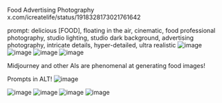 Food Advertising Photography   x.com/icreatelife/status/1918328173021761642

prompt: delicious [FOOD], floating in the air, cinematic, food professional photography, studio lighting, studio dark background, advertising photography, intricate details, hyper-detailed, ultra realistic
![image](https://github.com/user-attachments/assets/dfcc889b-ba0a-47c4-ac89-e2f3af69c454)
![image](https://github.com/user-attachments/assets/76d6e249-7cb8-47c7-bfd1-7c407feceb5e)
![image](https://github.com/user-attachments/assets/85c3ccfe-ada1-430e-b926-11ac438b472b)
![image](https://github.com/user-attachments/assets/9c94de90-9482-45bf-8b9e-01e80fcb4893)


Midjourney and other AIs are phenomenal at generating food images! 

Prompts in ALT!
![image](https://github.com/user-attachments/assets/f1cd5b42-5140-4147-abdd-de2be52db0ff)

![image](https://github.com/user-attachments/assets/04ec4f46-47b8-4c92-8441-4116a8a9b63e)
![image](https://github.com/user-attachments/assets/7aa6e4d2-ec5a-4ab8-b1aa-5cea545e0768)
![image](https://github.com/user-attachments/assets/a2e18d55-1468-421b-8429-a92037aaac75)
![image](https://github.com/user-attachments/assets/b5ff30ef-6f7e-405f-a160-8a3432f6ada5)


